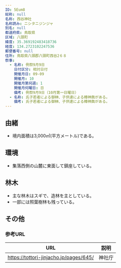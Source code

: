 ```yaml
---
ID: 5Eum8
総称: null
名称: 西谷神社
名称読み: ニシタニジンジャ
別名: null
都道府県: 鳥取県
区域: 八頭町
緯度: 35.369192483418736
経度: 134.2723102247536
郵便番号: null
住所: 鳥取県八頭郡八頭町西谷2６８
祭事:
  - 名称: 例祭9月9日
    日付区分: 相対日付
    開催月日: 09-09
    開催月: 10
    開催月第何週: 1
    開催月何曜日: 日
    備考: 例祭9月9日（10月第一日曜日）
  - 名称: 氏子若者による御榊、子供達による樽神輿がある。
    備考: 氏子若者による御榊、子供達による樽神輿がある。
---
```


## 由緒

- 境内面積は3,000㎡(平方メートル)である。

## 環境

- 集落西側の山麓に東面して鎮座している。

## 林木

- 主な林木はスギで、造林を主としている。
- 一部には照葉樹林も残っている。

## その他

### 参考URL

| URL                                    | 説明   |
| -------------------------------------- | ------ |
| https://tottori-jinjacho.jp/pages/645/ | 神社庁 |
